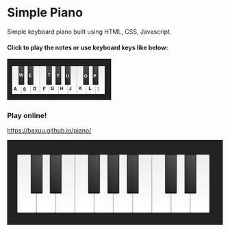 # Simple Piano 

 Simple keyboard piano built using HTML, CSS, Javascript.

#### Click to play the notes or use keyboard keys like below:


![](https://raw.githubusercontent.com/baxuu/piano/master/samplewithletters.jpg)



### Play online!
https://baxuu.github.io/piano/


![](https://raw.githubusercontent.com/baxuu/piano/master/sample.jpg)
